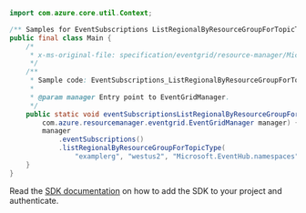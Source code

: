 ```java
import com.azure.core.util.Context;

/** Samples for EventSubscriptions ListRegionalByResourceGroupForTopicType. */
public final class Main {
    /*
     * x-ms-original-file: specification/eventgrid/resource-manager/Microsoft.EventGrid/preview/2021-10-15-preview/examples/EventSubscriptions_ListRegionalByResourceGroupForTopicType.json
     */
    /**
     * Sample code: EventSubscriptions_ListRegionalByResourceGroupForTopicType.
     *
     * @param manager Entry point to EventGridManager.
     */
    public static void eventSubscriptionsListRegionalByResourceGroupForTopicType(
        com.azure.resourcemanager.eventgrid.EventGridManager manager) {
        manager
            .eventSubscriptions()
            .listRegionalByResourceGroupForTopicType(
                "examplerg", "westus2", "Microsoft.EventHub.namespaces", null, null, Context.NONE);
    }
}
```

Read the [SDK documentation](https://github.com/Azure/azure-sdk-for-java/blob/azure-resourcemanager-eventgrid_1.2.0-beta.2/sdk/eventgrid/azure-resourcemanager-eventgrid/README.md) on how to add the SDK to your project and authenticate.
